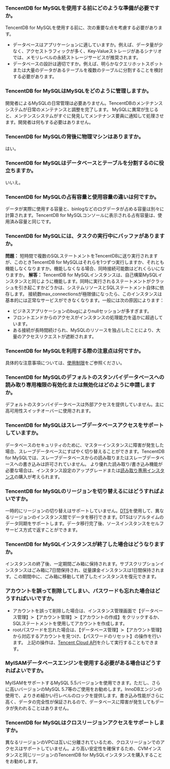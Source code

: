 ### TencentDB for MySQLを使用する前にどのような準備が必要ですか。
TencentDB for MySQLを使用する前に、次の重要な点を考慮する必要があります。
- データベースはアプリケーションに適していますか。例えば、データ量が少なく、アクセストラフィックが多く、Key-Valueストレージがあるシナリオでは、メモリレベルの永続ストレージサービスが推奨されます。
- データベースの設計は適切ですか。例えば、明らかなクエリホットスポットまたは大量のデータがあるテーブルを複数のテーブルに分割することを検討する必要があります。

### TencentDB for MySQLはMySQLをどのように管理しますか。
開発者によるMySQLの日常管理は必要ありません。TencentDBのメンテナンスシステムが日常のメンテナンスと調整を完了します。
MySQLに異常が生じると、メンテンスシステムがすぐに発見してメンテナンス要員に通知して処理させます。開発者は何もする必要はありません。

### TencentDB for MySQLの背後に物理マシンはありますか。
はい。

### TencentDB for MySQLはデータベースとテーブルを分割するのに役立ちますか。
いいえ。

### TencentDB for MySQLの占有容量と使用容量の違いは何ですか。
データが実際に使用する容量と、binlogなどのログデータが占める容量は別々に計算されます。TencentDB for MySQLコンソールに表示される占有容量は、使用済み容量と同じです。

### TencentDB for MySQLには、タスクの実行中にバッファがありますか。
**問題：**
短時間で複数のSQLステートメントをTencentDBに送り実行されますが、このときTencentDB for MySQLはそれらを1つずつ実行しますか、それとも機能しなくなりますか。機能しなくなる場合、同時接続可能数はどれくらいになりますか。
**解答：**
TencentDB for MySQLインスタンスは、自己構築MySQLインスタンスと同じように機能します。同時に実行されるステートメントがクラッシュを引き起こすかどうかは、システムリソースとSQLステートメント自体に依存します。
接続数max_connectionsが極限値になったら、このインスタンスは基本的には正常なサービスができなくなります。一般には次の原因によります：
- ビジネスアプリケーションのbugによりnullセッションが多すぎます。
- フロントエンドからのアクセスがインスタンスの処理能力を遥かに超過しています。
- ある接続が長時間続けられ、MySQLのリソースを独占したことにより、大量のアクセスリクエストが遮断されます。

### TencentDB for MySQLを利用する際の注意点は何ですか。
具体的な注意事項については、[使用制限](http://intl.cloud.tencent.com/document/product/236/7259)をご参照ください。

### TencentDB for MySQLのデフォルトのスタンバイデータベースへの読み取り専用権限の有効化または無効化はどのように申請しますか。
デフォルトのスタンバイデータベースは外部アクセスを提供していません。主に高可用性スイッチオーバーに使用されます。

<span id = "congkufangwen"></span>

### TencentDB for MySQLはスレーブデータベースアクセスをサポートしていますか。 
データベースのセキュリティのために、マスターインスタンスに障害が発生した場合、スレーブデータベースにすばやく切り替えることができます。TencentDB for MySQLでは、スレーブデータベースからの読み取りまたはスレーブデータベースへの書き込みは許可されていません。
より優れた読み取り/書き込み機能が必要な場合は、インスタンス設定のアップグレードまたは[読み取り専用インスタンス](http://intl.cloud.tencent.com/document/product/236/7270)の購入が考えられます。

<span id = "genghuandiyu"></span>
### TencentDB for MySQLのリージョンを切り替えるにはどうすればよいですか。
一時的にリージョンの切り替えはサポートしていません。[DTS](http://intl.cloud.tencent.com/document/product/571/13706)を使用して、異なるリージョンのインスタンス間でデータを移行できます。DTSはリアルタイムのデータ同期をサポートします。データ移行完了後、ソースインスタンスをセルフサービス方式で返すことができます。

<span id = "shilixiaohui"></span>
### TencentDB for MySQLインスタンスが終了した場合はどうなりますか。
インスタンスの終了後、一定期間ごみ箱に保持されます。サブスクリプションインスタンスはごみ箱に7日間保持され、従量課金インスタンスは1日間保持されます。この期間中に、ごみ箱に移動して終了したインスタンスを復元できます。

<span id = "zhanghaomima"></span>
### アカウントを誤って削除してしまい、パスワードも忘れた場合はどうすればいいですか。
- アカウントを誤って削除した場合は、インスタンス管理画面で【データベース管理】≻【アカウント管理】≻【アカウントの作成】をクリックするか、SQLステートメントを使用してアカウントを作成します。
- rootパスワードを忘れた場合は、【データベース管理】≻【アカウント管理】から対応するアカウントを見つけ、【パスワードのリセット】の操作を行います。
上記の操作は、[Tencent Cloud API](http://intl.cloud.tencent.com/document/product/236/17497)を介して実行することもできます。

<span id = "myisam"></span>
### MyISAMデータベースエンジンを使用する必要がある場合はどうすればよいですか。
MyISAMをサポートするMySQL 5.5バージョンを使用できます。ただし、さらに高いバージョンのMySQL 5.7等のご使用をお勧めします。InnoDBエンジンの使用で、よりきめ細かい行レベルのロックを提供します。書き込み性能がさらに高く、データの完全性が保証されるので、データベースに障害が発生してもデータが失われることはありません。

<span id = "kuadiyufangwen"></span>
### TencentDB for MySQLはクロスリージョンアクセスをサポートしますか。 
異なるリージョンのVPCは互いに分離されているため、クロスリージョンでのアクセスはサポートしていません。より高い安定性を確保するため、CVMインスタンスと同じリージョンのTencentDB for MySQLインスタンスを購入することをお勧めします。

